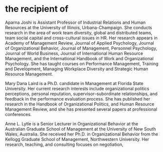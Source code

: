 # the recipient of

Aparna Joshi is Assistant Professor of Industrial Relations and Human Resources at the University of Illinois, Urbana-Champaign. She conducts research in the area of work team diversity, global and distributed teams, team social capital and cross-cultural issues in HR. Her research appears in Academy of Management Review, Journal of Applied Psychology, Journal of Organizational Behavior, Journal of Management, Personnel Psychology, Journal of World Business, Journal of International Human Resource Management, and the International Handbook of Work and Organizational Psychology. She has taught courses on Performance Management, Training and Development, Managing Workplace Diversity and Strategic Human Resource Management.

Mary Dana Laird is a Ph.D. candidate in Management at Florida State University. Her current research interests include organizational politics perceptions, personal reputation, supervisor–subordinate relationships, and feedback in the performance evaluation process. She has published her research in the Handbook of Organizational Politics, and Human Resource Management Review, and she has presented several papers at professional conferences.

Anne L. Lytle is a Senior Lecturer in Organizational Behavior at the Australian Graduate School of Management at the University of New South Wales, Australia. She received her Ph.D. in Organizational Behavior from the Kellogg Graduate School of Management, Northwestern University. Her research, teaching, and consulting focuses on negotiation,